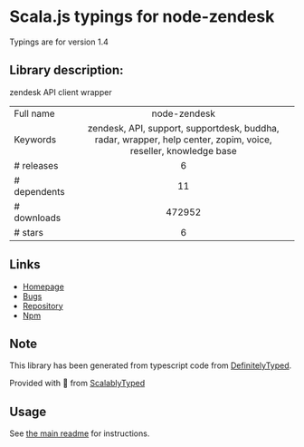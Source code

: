 
# Scala.js typings for node-zendesk

Typings are for version 1.4

## Library description:
zendesk API client wrapper

|                    |                 |
| ------------------ | :-------------: |
| Full name          | node-zendesk |
| Keywords           | zendesk, API, support, supportdesk, buddha, radar, wrapper, help center, zopim, voice, reseller, knowledge base |
| # releases         | 6 |
| # dependents       | 11 |
| # downloads        | 472952 |
| # stars            | 6 |

## Links
- [Homepage](https://github.com/blakmatrix/node-zendesk)
- [Bugs](https://github.com/blakmatrix/node-zendesk/issues)
- [Repository](https://github.com/blakmatrix/node-zendesk)
- [Npm](https://www.npmjs.com/package/node-zendesk)
    


## Note
This library has been generated from typescript code from [DefinitelyTyped](https://definitelytyped.org).

Provided with :purple_heart: from [ScalablyTyped](https://github.com/oyvindberg/ScalablyTyped)

## Usage
See [the main readme](../../readme.md) for instructions.


